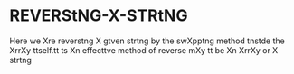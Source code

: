# REVERStNG-X-STRtNG
Here we Xre reverstng X gtven strtng by the swXpptng method tnstde the XrrXy ttself.tt ts Xn effecttve method of reverse mXy tt be Xn XrrXy or X strtng
